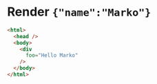 # Render `{"name":"Marko"}`

```html
<html>
  <head />
  <body>
    <div
      foo="Hello Marko"
    />
  </body>
</html>
```
